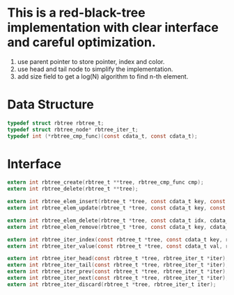 # This is a red-black-tree implementation with clear interface and careful optimization.  
1.  use parent pointer to store pointer, index and color.
2.  use head and tail node to simplify the implementation.
3.  add size field to get a log(N) algorithm to find n-th element.

# Data Structure  
```c
typedef struct rbtree rbtree_t;  
typedef struct rbtree_node* rbtree_iter_t;  
typedef int (*rbtree_cmp_func)(const cdata_t, const cdata_t);  
```
# Interface  
```c
extern int rbtree_create(rbtree_t **tree, rbtree_cmp_func cmp);  
extern int rbtree_delete(rbtree_t **tree);  

extern int rbtree_elem_insert(rbtree_t *tree, const cdata_t key, const cdata_t val);  
extern int rbtree_elem_update(rbtree_t *tree, const cdata_t key, const cdata_t val);  

extern int rbtree_elem_delete(rbtree_t *tree, const cdata_t idx, cdata_t *val);  
extern int rbtree_elem_remove(rbtree_t *tree, const cdata_t key, cdata_t *val);  

extern int rbtree_iter_index(const rbtree_t *tree, const cdata_t key, rbtree_iter_t *iter);  
extern int rbtree_iter_value(const rbtree_t *tree, const cdata_t val, rbtree_iter_t *iter);  

extern int rbtree_iter_head(const rbtree_t *tree, rbtree_iter_t *iter);  
extern int rbtree_iter_tail(const rbtree_t *tree, rbtree_iter_t *iter);  
extern int rbtree_iter_prev(const rbtree_t *tree, rbtree_iter_t *iter);  
extern int rbtree_iter_next(const rbtree_t *tree, rbtree_iter_t *iter);  
extern int rbtree_iter_discard(rbtree_t *tree, rbtree_iter_t iter);  
```


